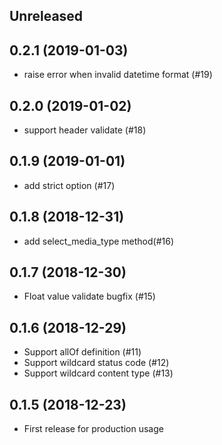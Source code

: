 ## Unreleased

## 0.2.1 (2019-01-03)
* raise error when invalid datetime format (#19)

## 0.2.0 (2019-01-02)
* support header validate (#18)

## 0.1.9 (2019-01-01)
* add strict option (#17)

## 0.1.8 (2018-12-31)
* add select_media_type method(#16)

## 0.1.7 (2018-12-30)
* Float value validate bugfix (#15)

## 0.1.6 (2018-12-29)
* Support allOf definition (#11)
* Support wildcard status code (#12)
* Support wildcard content type (#13)

## 0.1.5 (2018-12-23)
* First release for production usage
